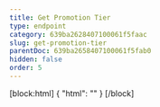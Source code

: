 ```yaml
---
title: Get Promotion Tier
type: endpoint
category: 639ba2628407100061f5faac
slug: get-promotion-tier
parentDoc: 639ba2658407100061f5fab0
hidden: false
order: 5
---
```

[block:html]
{
  "html": "<style>\n.LanguagePicker-divider { \n  display: none; }\n</style>"
}
[/block]